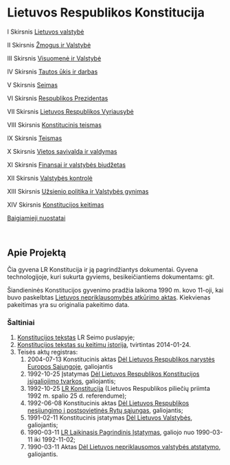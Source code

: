 # Lietuvos Respublikos Konstitucija

I Skirsnis [Lietuvos valstybė](01%20Lietuvos%20valstybė.md#i-skirsnis)

II Skirsnis [Žmogus ir Valstybė](02%20Žmogus%20ir%20Valstybė.md#ii-skirsnis)

III Skirsnis [Visuomenė ir Valstybė](03%20Visuomenė%20ir%20Valstybė.md#iii-skirsnis)

IV Skirsnis [Tautos ūkis ir darbas](04%20Tautos%20ūkis%20ir%20darbas.md#iv-skirsnis)

V Skirsnis [Seimas](05%20Seimas.md#v-skirsnis)

VI Skirsnis [Respublikos Prezidentas](06%20Respublikos%20Prezidentas.md#vi-skirsnis)

VII Skirsnis [Lietuvos Respublikos Vyriausybė](07%20Lietuvos%20Respublikos%20Vyriausybė.md#vii-skirsnis#vii-skirsnis)

VIII Skirsnis [Konstitucinis teismas](08%20Konstitucinis%20teismas.md#viii-skirsnis)

IX Skirsnis [Teismas](09%20Teismas.md#ix-skirsnis)

X Skirsnis [Vietos savivalda ir valdymas](10%20Vietos%20savivalda%20ir%20valdymas.md#x-skirsnis)

XI Skirsnis [Finansai ir valstybės biudžetas](11%20Finansai%20ir%20valstybės%20biudžetas.md#xi-skirsnis)

XII Skirsnis [Valstybės kontrolė](12%20Valstybės%20kontrolė.md#xii-skirsnis)

XIII Skirsnis [Užsienio politika ir Valstybės gynimas](13%20Užsienio%20politika%20ir%20Valstybės%20gynimas.md#xiii-skirsnis)

XIV Skirsnis [Konstitucijos keitimas](14%20Konstitucijos%20keitimas.md#xiv-skirsnis)

[Baigiamieji nuostatai](Baigiamieji%20nuostatai.md#baigiamieji-nuostatai)

&nbsp;

## Apie Projektą

Čia gyvena LR Konstitucija ir ją pagrindžiantys dokumentai.
Gyvena technologijoje, kuri sukurta gyviems, besikeičiantiems dokumentams: git.

Šiandieninės Konstitucijos gyvenimo pradžia laikoma 1990 m. kovo 11-oji, kai buvo paskelbtas [Lietuvos nepriklausomybės atkūrimo aktas](Lietuvos%20Nepriklausomybės%20Aktas.md#a-k-t-a-s).
Kiekvienas pakeitimas yra su originalia pakeitimo data.

### Šaltiniai

1. [Konstitucijos tekstas](http://www3.lrs.lt/home/Konstitucija/Konstitucija.htm) LR Seimo puslapyje;
2. [Konstitucijos tekstas su keitimų istorija](https://www.e-tar.lt/portal/lt/legalAct/TAR.47BB952431DA/bHVIIlKgQy), tvirtintas 2014-01-24.
3. Teisės aktų registras:
    1. 2004-07-13 Konstitucinis aktas [Dėl Lietuvos Respublikos narystės Europos Sąjungoje](https://www.e-tar.lt/portal/lt/legalAct/TAR.7BBBC89D161E), galiojantis
    2. 1992-10-25 Įstatymas [Dėl Lietuvos Respublikos Konstitucijos įsigaliojimo tvarkos](https://www.e-tar.lt/portal/lt/legalAct/TAR.A127A78008DD), galiojantis;
    2. 1992-10-25 [LR Konstitucija](https://www.e-tar.lt/portal/lt/legalAct/TAR.47BB952431DA) (Lietuvos Respublikos piliečių priimta 1992 m. spalio 25 d. referendume);
    3. 1992-06-08 Konstitucinis aktas [Dėl Lietuvos Respublikos nesijungimo į postsovietinės Rytų sąjungas](https://www.e-tar.lt/portal/lt/legalAct/TAR.17D48EFB7EA2), galiojantis;
    4. 1991-02-11 Konstitucinis įstatymas [Dėl Lietuvos Valstybės](https://www.e-tar.lt/portal/lt/legalAct/TAR.59F99B2B61F2), galiojantis;
    5. 1990-03-11 [LR Laikinasis Pagrindinis Įstatymas](https://www.e-tar.lt/portal/lt/legalAct/TAR.DE63AAC4EF06), galiojo nuo 1990-03-11 iki 1992-11-02;
    6. 1990-03-11 Aktas [Dėl Lietuvos nepriklausomos valstybės atstatymo](https://www.e-tar.lt/portal/lt/legalAct/TAR.12C754906DE4), galiojantis.
